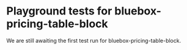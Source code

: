 # Playground tests for bluebox-pricing-table-block
We are still awaiting the first test run for bluebox-pricing-table-block.
